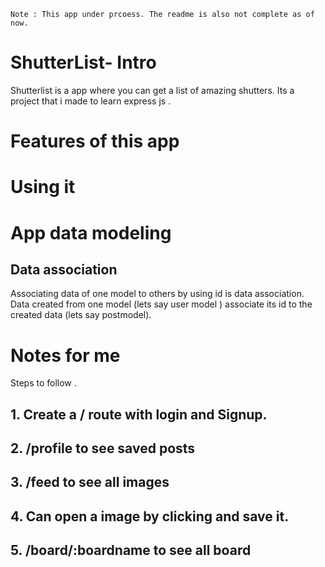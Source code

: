 ```
Note : This app under prcoess. The readme is also not complete as of now.
```

# ShutterList- Intro
Shutterlist is a app where you can get a list of amazing shutters. Its a project that i made to learn express js .

# Features of this app

# Using it

# App data modeling

## Data association
Associating data of one model to others by using id is data association. Data created from one model (lets say user model ) associate its id to the created data (lets say postmodel).


# Notes for me

Steps to follow . 

## 1. Create a / route with login and Signup.
## 2. /profile to see saved posts
## 3. /feed to see all images
## 4. Can open a image by clicking and save it.
## 5. /board/:boardname to see all board